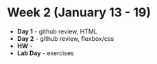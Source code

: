 # Week 2 (January 13 - 19)
* **Day 1** - github review, HTML
* **Day 2** - github review, flexbox/css
* **HW** -
* **Lab Day** - exercises